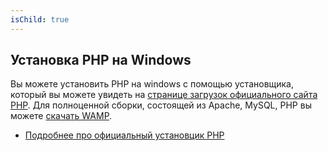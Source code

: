 ```yaml
---
isChild: true
---
```


## Установка PHP на Windows

Вы можете установить PHP на windows с помощью установщика, который вы можете увидеть на [странице загрузок официального сайта PHP][php-downloads]. Для полноценной сборки, состоящей из Apache, MySQL, PHP вы можете [скачать WAMP][wamp-installer].

* [Подробнее про официальный установцик PHP][windows-installer]

[php-downloads]: http://www.php.net/downloads.php
[windows-installer]: http://www.php.net/manual/ru/install.windows.installer.msi.php
[wamp-installer]: http://www.wampserver.com/ru
